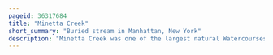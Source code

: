 ```yaml
---
pageid: 36317684
title: "Minetta Creek"
short_summary: "Buried stream in Manhattan, New York"
description: "Minetta Creek was one of the largest natural Watercourses in Manhattan, New York City, United States. Minetta Creek was fed by two Tributaries one to fifth Avenue and 21st Street and the other at sixth Avenue and 16th Street. They joined near Fifth Avenue and 11th Street then took a southwesterly course. Minetta Creek's Name is believed to have originated either from the native american Term Manette meaning Devil's Water or the dutch Word Minnetje meaning the tiny One."
---
```

